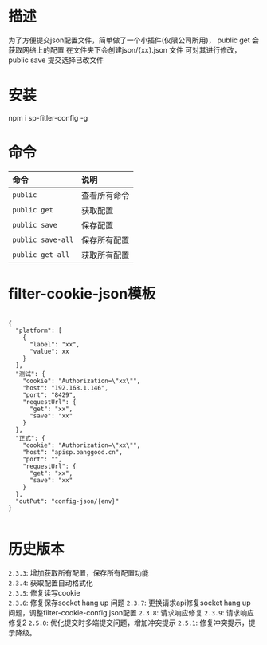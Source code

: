 <!--
 * @Author: wuxunyu
 * @Date: 2020-05-30 10:13:09
 * @LastEditTime: 2020-11-13
--> 
# 描述
为了方便提交json配置文件，简单做了一个小插件(仅限公司所用)，
public get 会获取网络上的配置 在文件夹下会创建json/{xx}.json 文件
可对其进行修改，public save 提交选择已改文件
# 安装
npm i sp-fitler-config -g
# 命令
| 命令 | 说明 |
| :--- | :--- |
| `public` | 查看所有命令 |
| `public get` | 获取配置 |
| `public save` | 保存配置 |
| `public save-all` | 保存所有配置 |
| `public get-all` | 获取所有配置 |
# filter-cookie-json模板
<pre>
    <code>
{
  "platform": [
    {
      "label": "xx",
      "value": xx
    }
  ],
  "测试": {
    "cookie": "Authorization=\"xx\"",
    "host": "192.168.1.146",
    "port": "8429",
    "requestUrl": {
      "get": "xx",
      "save": "xx"
    }
  },
  "正式": {
    "cookie": "Authorization=\"xx\"",
    "host": "apisp.banggood.cn",
    "port": "",
    "requestUrl": {
      "get": "xx",
      "save": "xx"
    }
  },
  "outPut": "config-json/{env}"
}
    </code>
</pre>

# 历史版本
`2.3.3`: 增加获取所有配置，保存所有配置功能  
`2.3.4`: 获取配置自动格式化  
`2.3.5`: 修复读写cookie  
`2.3.6`: 修复保存socket hang up 问题
`2.3.7`: 更换请求api修复socket hang up 问题，调整filter-cookie-config.json配置
`2.3.8`: 请求响应修复
`2.3.9`: 请求响应修复2
`2.5.0`: 优化提交时多端提交问题，增加冲突提示
`2.5.1`: 修复冲突提示，提示降级。